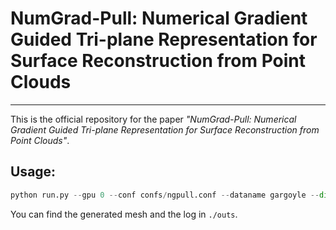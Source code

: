 # NumGrad-Pull: Numerical Gradient Guided Tri-plane Representation for Surface Reconstruction from Point Clouds


---

This is the official repository for the paper *"NumGrad-Pull: Numerical Gradient Guided Tri-plane Representation for Surface Reconstruction from Point Clouds"*.

## Usage:
```python
python run.py --gpu 0 --conf confs/ngpull.conf --dataname gargoyle --dir gargoyle
```
You can find the generated mesh and the log in `./outs`.

